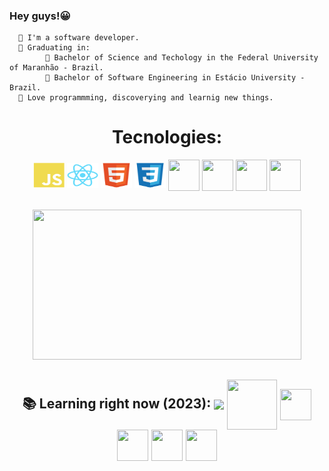 ### Hey guys!😀
 
      🔹 I'm a software developer.
      🔹 Graduating in:
            🔸 Bachelor of Science and Techology in the Federal University of Maranhão - Brazil.
            🔸 Bachelor of Software Engineering in Estácio University - Brazil.    
      🔹 Love programmming, discoverying and learnig new things.

<div  align="center" > 
    <h1>
       Tecnologies:
    </h1>
     <img  align="center" height="40" width="50" src="https://raw.githubusercontent.com/devicons/devicon/master/icons/javascript/javascript-plain.svg">
     <img align="center"  height="40" width="50" src="https://raw.githubusercontent.com/devicons/devicon/master/icons/react/react-original.svg">
     <img align="center"  height="40" width="50" src="https://raw.githubusercontent.com/devicons/devicon/master/icons/html5/html5-original.svg">
     <img align="center"  height="40" width="50" src="https://raw.githubusercontent.com/devicons/devicon/master/icons/css3/css3-original.svg">
     <img align="center"  height="50" width="50" src="https://miro.medium.com/max/600/1*veOyRtKTPeoqC_VlWNUc5Q.webp">
     <img align="center"  height="50" width="50" src="https://cdn-icons-png.flaticon.com/512/919/919825.png">
     <img align="center"  height="50" width="50" src="https://cdn-icons-png.flaticon.com/512/5968/5968381.png">
     <img align="center"  height="50" width="50" src="https://cdn.icon-icons.com/icons2/2415/PNG/512/mongodb_plain_wordmark_logo_icon_146423.png">
  

    
</div>

##

<p align = "center">
<img  height="240" width="430" src= https://2.bp.blogspot.com/-xWr8_WpBmNA/VbeshNpa47I/AAAAAAAAW5M/PcaM02DcJMc/s1600/tumblr_n7zukidWwU1qze3hdo1_r2_500.gif>  
</p>

<h2 align="center">📚 Learning right now (2023): 
 <img align="center"  height="" width="80"  src="https://logos-world.net/wp-content/uploads/2022/01/NET-Framework-Logo.png">
 <img align="center" height="80" width="80" src="https://miro.medium.com/v2/resize:fit:1400/1*w0u2TZpEp3WfKMrlL5jTSw.png">
 <img  align="center" height="50" width="50" src="https://cdn.icon-icons.com/icons2/2415/PNG/512/java_original_wordmark_logo_icon_146459.png">

 
 <img  align="center" height="50" width="50" src="https://upload.wikimedia.org/wikipedia/commons/thumb/2/29/Postgresql_elephant.svg/540px-Postgresql_elephant.svg.png">
 <img  align="center" height="50" width="50" src="https://upload.wikimedia.org/wikipedia/commons/c/cf/Angular_full_color_logo.svg">
 <img  align="center" height="50" width="50" bor src="https://media.slid.es/avatars/1098231/Cypress_Logomark_Color_Dark_BG.jpg">

</h2>
